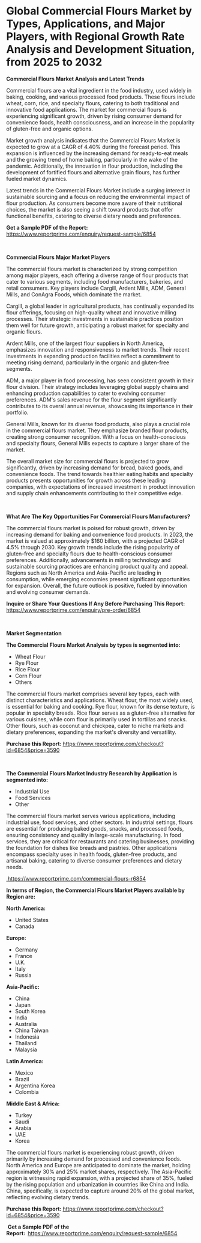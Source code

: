 <p><h1>Global Commercial Flours Market by Types, Applications, and Major Players, with Regional Growth Rate Analysis and Development Situation, from 2025 to 2032</h1></p><p><strong>Commercial Flours Market Analysis and Latest Trends</strong></p>
<p><p>Commercial flours are a vital ingredient in the food industry, used widely in baking, cooking, and various processed food products. These flours include wheat, corn, rice, and specialty flours, catering to both traditional and innovative food applications. The market for commercial flours is experiencing significant growth, driven by rising consumer demand for convenience foods, health consciousness, and an increase in the popularity of gluten-free and organic options.</p><p>Market growth analysis indicates that the Commercial Flours Market is expected to grow at a CAGR of 4.40% during the forecast period. This expansion is influenced by the increasing demand for ready-to-eat meals and the growing trend of home baking, particularly in the wake of the pandemic. Additionally, the innovation in flour production, including the development of fortified flours and alternative grain flours, has further fueled market dynamics.</p><p>Latest trends in the Commercial Flours Market include a surging interest in sustainable sourcing and a focus on reducing the environmental impact of flour production. As consumers become more aware of their nutritional choices, the market is also seeing a shift toward products that offer functional benefits, catering to diverse dietary needs and preferences.</p></p>
<p><strong>Get a Sample PDF of the Report:&nbsp;</strong> <a href="https://www.reportprime.com/enquiry/request-sample/6854?utm_campaign=4522&utm_medium=2&utm_source=Github&utm_content=ia&utm_term=16052025&utm_id=commercial-flours">https://www.reportprime.com/enquiry/request-sample/6854</a></p>
<p>&nbsp;</p>
<p><strong>Commercial Flours Major Market Players</strong></p>
<p><p>The commercial flours market is characterized by strong competition among major players, each offering a diverse range of flour products that cater to various segments, including food manufacturers, bakeries, and retail consumers. Key players include Cargill, Ardent Mills, ADM, General Mills, and ConAgra Foods, which dominate the market.</p><p>Cargill, a global leader in agricultural products, has continually expanded its flour offerings, focusing on high-quality wheat and innovative milling processes. Their strategic investments in sustainable practices position them well for future growth, anticipating a robust market for specialty and organic flours.</p><p>Ardent Mills, one of the largest flour suppliers in North America, emphasizes innovation and responsiveness to market trends. Their recent investments in expanding production facilities reflect a commitment to meeting rising demand, particularly in the organic and gluten-free segments. </p><p>ADM, a major player in food processing, has seen consistent growth in their flour division. Their strategy includes leveraging global supply chains and enhancing production capabilities to cater to evolving consumer preferences. ADM's sales revenue for the flour segment significantly contributes to its overall annual revenue, showcasing its importance in their portfolio.</p><p>General Mills, known for its diverse food products, also plays a crucial role in the commercial flours market. They emphasize branded flour products, creating strong consumer recognition. With a focus on health-conscious and specialty flours, General Mills expects to capture a larger share of the market.</p><p>The overall market size for commercial flours is projected to grow significantly, driven by increasing demand for bread, baked goods, and convenience foods. The trend towards healthier eating habits and specialty products presents opportunities for growth across these leading companies, with expectations of increased investment in product innovation and supply chain enhancements contributing to their competitive edge.</p></p>
<p>&nbsp;</p>
<p><strong>What Are The Key Opportunities For Commercial Flours Manufacturers?</strong></p>
<p><p>The commercial flours market is poised for robust growth, driven by increasing demand for baking and convenience food products. In 2023, the market is valued at approximately $160 billion, with a projected CAGR of 4.5% through 2030. Key growth trends include the rising popularity of gluten-free and specialty flours due to health-conscious consumer preferences. Additionally, advancements in milling technology and sustainable sourcing practices are enhancing product quality and appeal. Regions such as North America and Asia-Pacific are leading in consumption, while emerging economies present significant opportunities for expansion. Overall, the future outlook is positive, fueled by innovation and evolving consumer demands.</p></p>
<p><strong>Inquire or Share Your Questions If Any Before Purchasing This Report:</strong> <a href="https://www.reportprime.com/enquiry/pre-order/6854?utm_campaign=4522&utm_medium=2&utm_source=Github&utm_content=ia&utm_term=16052025&utm_id=commercial-flours">https://www.reportprime.com/enquiry/pre-order/6854</a></p>
<p>&nbsp;</p>
<p><strong>Market Segmentation</strong></p>
<p><strong>The Commercial Flours Market Analysis by types is segmented into:</strong></p>
<p><ul><li>Wheat Flour</li><li>Rye Flour</li><li>Rice Flour</li><li>Corn Flour</li><li>Others</li></ul></p>
<p><p>The commercial flours market comprises several key types, each with distinct characteristics and applications. Wheat flour, the most widely used, is essential for baking and cooking. Rye flour, known for its dense texture, is popular in specialty breads. Rice flour serves as a gluten-free alternative for various cuisines, while corn flour is primarily used in tortillas and snacks. Other flours, such as coconut and chickpea, cater to niche markets and dietary preferences, expanding the market's diversity and versatility.</p></p>
<p><strong>Purchase this Report:&nbsp;</strong><a href="https://www.reportprime.com/checkout?id=6854&price=3590&utm_campaign=4522&utm_medium=2&utm_source=Github&utm_content=ia&utm_term=16052025&utm_id=commercial-flours">https://www.reportprime.com/checkout?id=6854&price=3590</a></p>
<p>&nbsp;</p>
<p><strong>The Commercial Flours Market Industry Research by Application is segmented into:</strong></p>
<p><ul><li>Industrial Use</li><li>Food Services</li><li>Other</li></ul></p>
<p><p>The commercial flours market serves various applications, including industrial use, food services, and other sectors. In industrial settings, flours are essential for producing baked goods, snacks, and processed foods, ensuring consistency and quality in large-scale manufacturing. In food services, they are critical for restaurants and catering businesses, providing the foundation for dishes like breads and pastries. Other applications encompass specialty uses in health foods, gluten-free products, and artisanal baking, catering to diverse consumer preferences and dietary needs.</p></p>
<p><a href="https://www.reportprime.com/commercial-flours-r6854?utm_campaign=4522&utm_medium=2&utm_source=Github&utm_content=ia&utm_term=16052025&utm_id=commercial-flours">&nbsp;https://www.reportprime.com/commercial-flours-r6854</a></p>
<p><strong>In terms of Region, the Commercial Flours Market Players available by Region are:</strong></p>
<p>
    <p> <strong> North America: </strong>
        <ul>
            <li>United States</li>
            <li>Canada</li>
        </ul>
        </p> 
    <p> <strong> Europe: </strong>
        <ul>
            <li>Germany</li>
            <li>France</li>
            <li>U.K.</li>
            <li>Italy</li>
            <li>Russia</li>
        </ul>
        </p> 
    <p> <strong> Asia-Pacific: </strong>
        <ul>
            <li>China</li>
            <li>Japan</li>
            <li>South Korea</li>
            <li>India</li>
            <li>Australia</li>
            <li>China Taiwan</li>
            <li>Indonesia</li>
            <li>Thailand</li>
            <li>Malaysia</li>
        </ul>
        </p> 
    <p> <strong> Latin America: </strong>
        <ul>
            <li>Mexico</li>
            <li>Brazil</li>
            <li>Argentina Korea</li>
            <li>Colombia</li>
        </ul>
        </p> 
    <p> <strong> Middle East & Africa: </strong>
        <ul>
            <li>Turkey</li>
            <li>Saudi</li>
            <li>Arabia</li>
            <li>UAE</li>
            <li>Korea</li>
        </ul>
    </p>
    </p>
<p><p>The commercial flours market is experiencing robust growth, driven primarily by increasing demand for processed and convenience foods. North America and Europe are anticipated to dominate the market, holding approximately 30% and 25% market shares, respectively. The Asia-Pacific region is witnessing rapid expansion, with a projected share of 35%, fueled by the rising population and urbanization in countries like China and India. China, specifically, is expected to capture around 20% of the global market, reflecting evolving dietary trends.</p></p>
<p><strong>Purchase this Report: </strong><a href="https://www.reportprime.com/checkout?id=6854&price=3590&utm_campaign=4522&utm_medium=2&utm_source=Github&utm_content=ia&utm_term=16052025&utm_id=commercial-flours">https://www.reportprime.com/checkout?id=6854&price=3590</a></p>
<p>&nbsp;<strong>Get a Sample PDF of the Report:&nbsp;&nbsp;</strong><a href="https://www.reportprime.com/enquiry/request-sample/6854?utm_campaign=4522&utm_medium=2&utm_source=Github&utm_content=ia&utm_term=16052025&utm_id=commercial-flours">https://www.reportprime.com/enquiry/request-sample/6854</a></p>
<p><strong></strong></p>
<p><p></p><p></p><p></p></p>